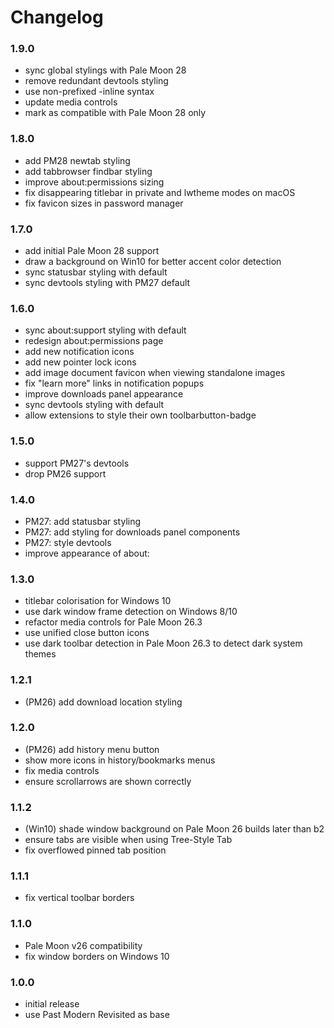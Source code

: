 # Changelog

### 1.9.0
- sync global stylings with Pale Moon 28
- remove redundant devtools styling
- use non-prefixed -inline syntax
- update media controls
- mark as compatible with Pale Moon 28 only

### 1.8.0
- add PM28 newtab styling
- add tabbrowser findbar styling
- improve about:permissions sizing
- fix disappearing titlebar in private and lwtheme modes on macOS
- fix favicon sizes in password manager

### 1.7.0
- add initial Pale Moon 28 support
- draw a background on Win10 for better accent color detection
- sync statusbar styling with default
- sync devtools styling with PM27 default

### 1.6.0
- sync about:support styling with default
- redesign about:permissions page
- add new notification icons
- add new pointer lock icons
- add image document favicon when viewing standalone images
- fix "learn more" links in notification popups
- improve downloads panel appearance
- sync devtools styling with default
- allow extensions to style their own toolbarbutton-badge

### 1.5.0
- support PM27's devtools
- drop PM26 support

### 1.4.0
- PM27: add statusbar styling
- PM27: add styling for downloads panel components
- PM27: style devtools
- improve appearance of about:

### 1.3.0
- titlebar colorisation for Windows 10
- use dark window frame detection on Windows 8/10
- refactor media controls for Pale Moon 26.3
- use unified close button icons
- use dark toolbar detection in Pale Moon 26.3 to detect dark system themes

### 1.2.1
- (PM26) add download location styling

### 1.2.0
- (PM26) add history menu button
- show more icons in history/bookmarks menus
- fix media controls
- ensure scrollarrows are shown correctly

### 1.1.2
- (Win10) shade window background on Pale Moon 26 builds later than b2
- ensure tabs are visible when using Tree-Style Tab
- fix overflowed pinned tab position

### 1.1.1
- fix vertical toolbar borders

### 1.1.0
- Pale Moon v26 compatibility
- fix window borders on Windows 10

### 1.0.0
- initial release
- use Past Modern Revisited as base
